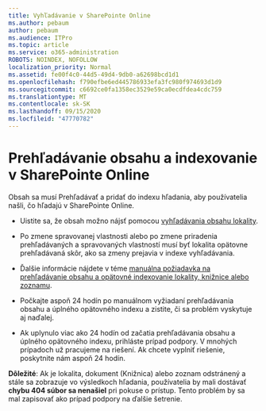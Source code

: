 ```yaml
---
title: Vyhľadávanie v SharePointe Online
ms.author: pebaum
author: pebaum
ms.audience: ITPro
ms.topic: article
ms.service: o365-administration
ROBOTS: NOINDEX, NOFOLLOW
localization_priority: Normal
ms.assetid: fe00f4c0-44d5-49d4-9db0-a62698bcd1d1
ms.openlocfilehash: f790efbe6ed445786933efa3fc980f974693d1d9
ms.sourcegitcommit: c6692ce0fa1358ec3529e59ca0ecdfdea4cdc759
ms.translationtype: MT
ms.contentlocale: sk-SK
ms.lasthandoff: 09/15/2020
ms.locfileid: "47770782"
---
```

# <a name="content-crawling-and-indexing-in-sharepoint-online"></a>Prehľadávanie obsahu a indexovanie v SharePointe Online

Obsah sa musí Prehľadávať a pridať do indexu hľadania, aby používatelia našli, čo hľadajú v SharePointe Online.

- Uistite sa, že obsah možno nájsť pomocou [vyhľadávania obsahu lokality](https://docs.microsoft.com/sharepoint/make-site-content-searchable).

- Po zmene spravovanej vlastnosti alebo po zmene priradenia prehľadávaných a spravovaných vlastností musí byť lokalita opätovne prehľadávaná skôr, ako sa zmeny prejavia v indexe vyhľadávania.

- Ďalšie informácie nájdete v téme [manuálna požiadavka na prehľadávanie obsahu a opätovné indexovanie lokality, knižnice alebo zoznamu](https://docs.microsoft.com/sharepoint/crawl-site-content).

- Počkajte aspoň 24 hodín po manuálnom vyžiadaní prehľadávania obsahu a úplného opätovného indexu a zistite, či sa problém vyskytuje aj naďalej.

- Ak uplynulo viac ako 24 hodín od začatia prehľadávania obsahu a úplného opätovného indexu, prihláste prípad podpory. V mnohých prípadoch už pracujeme na riešení. Ak chcete vyplniť riešenie, poskytnite nám aspoň 24 hodín.

**Dôležité**: Ak je lokalita, dokument (Knižnica) alebo zoznam odstránený a stále sa zobrazuje vo výsledkoch hľadania, používatelia by mali dostávať **chybu 404 súbor sa nenašiel** pri pokuse o prístup. Tento problém by sa mal zapisovať ako prípad podpory na ďalšie šetrenie.



